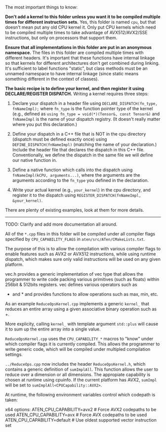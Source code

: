 The most important things to know:

**Don't add a kernel to this folder unless you want it to be
compiled multiple times for different instruction sets.**  Yes,
this folder is named `cpu`, but that doesn't mean put any old
CPU kernel it.  Only put CPU kernels which need to be compiled
multiple times to take advantage of AVX512/AVX2/SSE instructions, but
only on processors that support them.

**Ensure that all implementations in this folder are put in an
anonymous namespace.**  The files in this folder are compiled multiple
times with different headers. It's important that these functions have
internal linkage so that kernels for different architectures don't get
combined during linking.  It's sufficient to label functions "static",
but class methods must be an unnamed namespace to have internal linkage
(since static means something different in the context of classes).

**The basic recipe is to define your kernel, and then register
it using DECLARE/REGISTER DISPATCH.**  Writing a kernel requires
three steps:

1. Declare your dispatch in a header file using
  `DECLARE_DISPATCH(fn_type, fnNameImpl);`
   where `fn_type` is the function pointer type of the kernel (e.g.,
   defined as `using fn_type = void(*)(Tensor&, const Tensor&)`
   and `fnNameImpl` is the name of your dispatch registry.
   (It doesn't really matter where you  put this declaration.)

2. Define your dispatch in a C++ file that is NOT in the cpu
   directory (dispatch must be defined exactly once) using
   `DEFINE_DISPATCH(fnNameImpl)` (matching the name of your declaration.)
   Include the header file that declares the dispatch in this C++
   file.  Conventionally, we define the dispatch in the same file
   we will define our native function in.

3. Define a native function which calls into the dispatch using
   `fnNameImpl(kCPU, arguments...)`, where the arguments are
   the arguments according to the `fn_type` you defined in the
   declaration.

4. Write your actual kernel (e.g., `your_kernel`) in the
   cpu directory, and register it to
   the dispatch using `REGISTER_DISPATCH(fnNameImpl, &your_kernel)`.

There are plenty of existing examples, look at them for more details.

----

TODO: Clarify and add more documentation all around.

All of the `*.cpp` files in this folder will be compiled under all compiler
flags specified by `CPU_CAPABILITY_FLAGS` in `aten/src/ATen/CMakeLists.txt`.

The purpose of this is to allow the compilation with various compiler
flags to enable features such as AVX2 or AVX512 instructions, while using
runtime dispatch, which makes sure only valid instructions will be used on any
given platform.

vec.h provides a generic implementation of vec type that allows
the programmer to write code packing various primitives (such as floats)
within 256bit & 512bits registers. vec defines various operators such as
+ and * and provides functions to allow operations such as max, min, etc.

As an example `ReduceOpsKernel.cpp` implements a generic `kernel_` that reduces
an entire array using a given associative binary operation such as +.

More explicity, calling `kernel_` with template argument `std::plus` will cause
it to sum up the entire array into a single value.

`ReduceOpsKernel.cpp` uses the `CPU_CAPABILITY_*` macros to "know" under which
compiler flags it is currently compiled. This allows the programmer to write
generic code, which will be compiled under multipled compilation settings.

`../ReduceOps.cpp` now includes the header `ReduceOpsKernel.h`, which contains
a generic definition of `sumImplAll`. This function allows the user to reduce
over a dimension or all dimensions. The appropiate capability is chosen at
runtime using cpuinfo. If the current platform has AVX2, `sumImpl` will be set
to `sumImplAll<CPUCapability::AVX2>`.

At runtime, the following environment variables control which codepath is taken:

x64 options:
ATEN_CPU_CAPABILITY=avx2    # Force AVX2 codepaths to be used
ATEN_CPU_CAPABILITY=avx     # Force AVX codepaths to be used
ATEN_CPU_CAPABILITY=default # Use oldest supported vector instruction set
